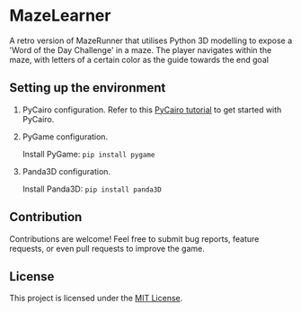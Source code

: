 
# MazeLearner
A retro version of MazeRunner that utilises Python 3D modelling to expose a 'Word of the Day Challenge' in a maze. The player navigates within the maze, with letters of a certain color as the guide towards the end goal


## Setting up the environment
1. PyCairo configuration.
Refer to this [PyCairo tutorial](https://github.com/kuriofoolio/CairoPlayground.git) to get started with PyCairo.

2. PyGame configuration.

    Install PyGame: `pip install pygame`

3. Panda3D configuration.

    Install Panda3D: `pip install panda3D`

## Contribution
Contributions are welcome! Feel free to submit bug reports, feature requests, or even pull requests to improve the game.

## License
This project is licensed under the [MIT License](https://github.com/git/git-scm.com/blob/main/MIT-LICENSE.txt).

